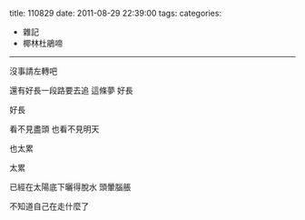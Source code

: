 title: 110829
date: 2011-08-29 22:39:00
tags:
categories:
- 雜記
- 椰林杜鵑啼
---

沒事請左轉吧

<!-- more -->

還有好長一段路要去追
這條夢
好長

好長

看不見盡頭
也看不見明天

也太累

太累

已經在太陽底下曬得脫水
頭暈腦脹

不知道自己在走什麼了